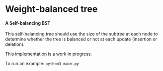 # Weight-balanced tree

#### A Self-balancing BST

This self-balancing tree should use the size of the subtree at each node to determine whether the tree is balanced or not at each update (insertion or deletion). 

This implementation is a work in progress.

To run an example: `python3 main.py`